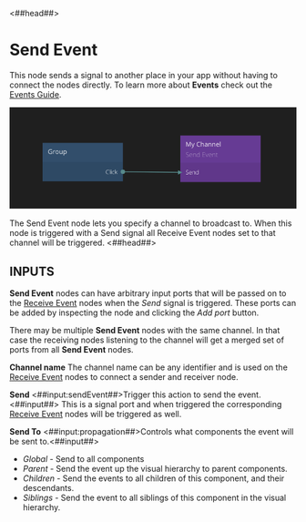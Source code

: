 <##head##>

# Send Event

This node sends a <span class="ndl-signal">signal</span> to another place in your app without having to connect the nodes directly. To learn more about **Events** check out the [Events Guide](/guides/events.md).

![](send-event.png)

The <span class="ndl-node">Send Event</span> node lets you specify a channel to broadcast to. When this node is triggered with a <span class="ndl-signal">Send signal</span> all <span class="ndl-node">Receive Event</span> nodes set to that channel will be triggered.
<##head##>

## INPUTS

**Send Event** nodes can have arbitrary input ports that will be passed on to the
[Receive Event][0] nodes when the _Send_ signal is triggered. These ports can be added by
inspecting the node and clicking the _Add port_ button.

There may be multiple **Send Event** nodes with the same channel. In that case the receiving nodes
listening to the channel will get a merged set of ports from all **Send Event** nodes.

**Channel name**
The channel name can be any identifier and is used on the [Receive Event][0] nodes to connect a sender and receiver node.

**Send**
<##input:sendEvent##>Trigger this action to send the event.<##input##> This is a signal port and when triggered the corresponding [Receive Event][0] nodes will be triggered as well.

**Send To**
<##input:propagation##>Controls what components the event will be sent to.<##input##>

-   _Global_ - Send to all components
-   _Parent_ - Send the event up the visual hierarchy to parent components.
-   _Children_ - Send the events to all children of this component, and their descendants.
-   _Siblings_ - Send the event to all siblings of this component in the visual hierarchy.

[0]: /nodes/standard/receive-event.md
